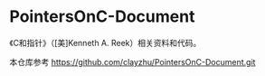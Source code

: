 # PointersOnC-Document
《C和指针》（[美]Kenneth A. Reek）相关资料和代码。

本仓库参考
https://github.com/clayzhu/PointersOnC-Document.git